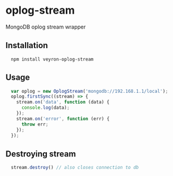 # oplog-stream
MongoDB oplog stream wrapper

## Installation
```
  npm install veyron-oplog-stream
```

## Usage
```js
  var oplog = new OplogStream('mongodb://192.168.1.1/local');
  oplog.firstSync((stream) => {
    stream.on('data', function (data) {
      console.log(data);
    });
    stream.on('error', function (err) {
      throw err;
    });
  });
```

## Destroying stream

```js
  stream.destroy() // also closes connection to db
```
